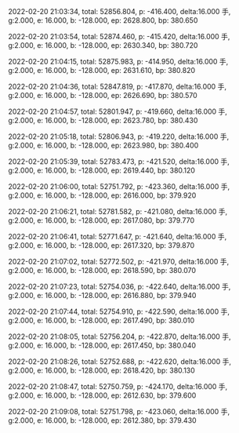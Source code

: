 2022-02-20 21:03:34, total: 52856.804, p: -416.400, delta:16.000 手, g:2.000, e: 16.000, b: -128.000, ep: 2628.800, bp: 380.650

2022-02-20 21:03:54, total: 52874.460, p: -415.420, delta:16.000 手, g:2.000, e: 16.000, b: -128.000, ep: 2630.340, bp: 380.720

2022-02-20 21:04:15, total: 52875.983, p: -414.950, delta:16.000 手, g:2.000, e: 16.000, b: -128.000, ep: 2631.610, bp: 380.820

2022-02-20 21:04:36, total: 52847.819, p: -417.870, delta:16.000 手, g:2.000, e: 16.000, b: -128.000, ep: 2626.690, bp: 380.570

2022-02-20 21:04:57, total: 52801.947, p: -419.660, delta:16.000 手, g:2.000, e: 16.000, b: -128.000, ep: 2623.780, bp: 380.430

2022-02-20 21:05:18, total: 52806.943, p: -419.220, delta:16.000 手, g:2.000, e: 16.000, b: -128.000, ep: 2623.980, bp: 380.400

2022-02-20 21:05:39, total: 52783.473, p: -421.520, delta:16.000 手, g:2.000, e: 16.000, b: -128.000, ep: 2619.440, bp: 380.120

2022-02-20 21:06:00, total: 52751.792, p: -423.360, delta:16.000 手, g:2.000, e: 16.000, b: -128.000, ep: 2616.000, bp: 379.920

2022-02-20 21:06:21, total: 52781.582, p: -421.080, delta:16.000 手, g:2.000, e: 16.000, b: -128.000, ep: 2617.080, bp: 379.770

2022-02-20 21:06:41, total: 52771.647, p: -421.640, delta:16.000 手, g:2.000, e: 16.000, b: -128.000, ep: 2617.320, bp: 379.870

2022-02-20 21:07:02, total: 52772.502, p: -421.970, delta:16.000 手, g:2.000, e: 16.000, b: -128.000, ep: 2618.590, bp: 380.070

2022-02-20 21:07:23, total: 52754.036, p: -422.640, delta:16.000 手, g:2.000, e: 16.000, b: -128.000, ep: 2616.880, bp: 379.940

2022-02-20 21:07:44, total: 52754.910, p: -422.590, delta:16.000 手, g:2.000, e: 16.000, b: -128.000, ep: 2617.490, bp: 380.010

2022-02-20 21:08:05, total: 52756.204, p: -422.870, delta:16.000 手, g:2.000, e: 16.000, b: -128.000, ep: 2617.450, bp: 380.040

2022-02-20 21:08:26, total: 52752.688, p: -422.620, delta:16.000 手, g:2.000, e: 16.000, b: -128.000, ep: 2618.420, bp: 380.130

2022-02-20 21:08:47, total: 52750.759, p: -424.170, delta:16.000 手, g:2.000, e: 16.000, b: -128.000, ep: 2612.630, bp: 379.600

2022-02-20 21:09:08, total: 52751.798, p: -423.060, delta:16.000 手, g:2.000, e: 16.000, b: -128.000, ep: 2612.380, bp: 379.430